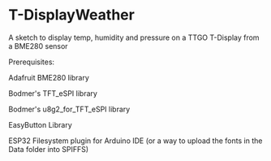 # T-DisplayWeather
A sketch to display temp, humidity and pressure on a TTGO T-Display from a BME280 sensor

Prerequisites:

Adafruit BME280 library

Bodmer's TFT_eSPI library

Bodmer's u8g2_for_TFT_eSPI library

EasyButton Library

ESP32 Filesystem plugin for Arduino IDE (or a way to upload the fonts in the Data folder into SPIFFS)
